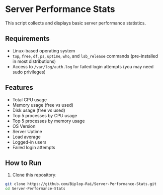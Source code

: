 # Server Performance Stats

This script collects and displays basic server performance statistics.

## Requirements

- Linux-based operating system
- `top`, `free`, `df`, `ps`, `uptime`, `who`, and `lsb_release` commands (pre-installed in most distributions)
- Access to `/var/log/auth.log` for failed login attempts (you may need sudo privileges)

## Features

- Total CPU usage
- Memory usage (free vs used)
- Disk usage (free vs used)
- Top 5 processes by CPU usage
- Top 5 processes by memory usage
- OS Version
- Server Uptime
- Load average
- Logged-in users
- Failed login attempts

## How to Run

1. Clone this repository:

```bash
git clone https://github.com/Biplop-Rai/Server-Performance-Stats.git
cd Server-Performance-Stats

